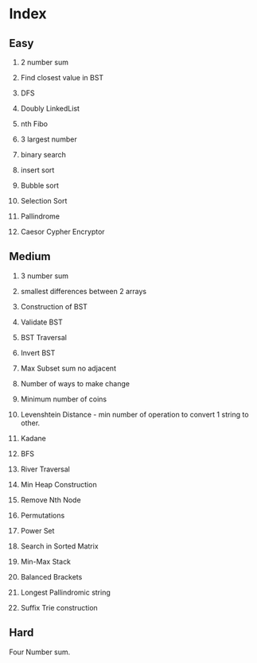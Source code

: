 # Index

## Easy

1. 2 number sum

2. Find closest value in BST

3. DFS

4. Doubly LinkedList

5. nth Fibo

6. 3 largest number

7. binary search

8. insert sort

9. Bubble sort

10. Selection Sort

11. Pallindrome

12. Caesor Cypher Encryptor

## Medium

1. 3 number sum

2. smallest differences between 2 arrays

3. Construction of BST

4. Validate BST

5. BST Traversal

6. Invert BST

7. Max Subset sum no adjacent

8. Number of ways to make change

9. Minimum number of coins

10. Levenshtein Distance - min number of operation to convert 1 string to other.

11. Kadane

12. BFS

13. River Traversal

14. Min Heap Construction

15. Remove Nth Node

16. Permutations

17. Power Set

18. Search in Sorted Matrix

19. Min-Max Stack

20. Balanced Brackets

21. Longest Pallindromic string

22. Suffix Trie construction

## Hard

Four Number sum.
